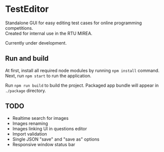 # TestEditor

Standalone GUI for easy editing test cases for online programming competitions.  
Created for internal use in the RTU MIREA.

Currently under development.

## Run and build

At first, install all required node modules by running `npm install` command.  
Next, run `npm start` to run the application. 

Run `npm run build` to build the project. Packaged app bundle will appear in `./package` directory.

## TODO

- Realtime search for images
- Images renaming
- Images linking UI in questions editor
- Import validation
- Single JSON "save" and "save as" options
- Responsive window status bar 
